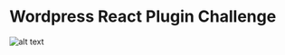 # Wordpress React Plugin Challenge
![alt text](https://github.com/russc/wp-react-edit-plugin/blob/master/react-wp-plugin.gif "Demo")

